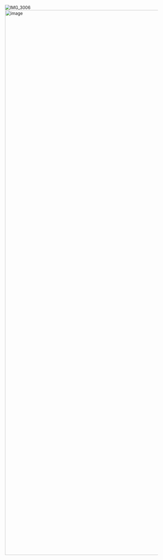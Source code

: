 ![IMG_3006](https://github.com/vgopari/midi-events-dashboard/assets/47558150/a970b3e0-d9be-4a81-80e0-af88be0c1ab9)
<img width="1792" alt="image" src="https://github.com/vgopari/midi-events-dashboard/assets/47558150/b445ec7e-5d6c-45b9-8f86-d46b1701783e">
